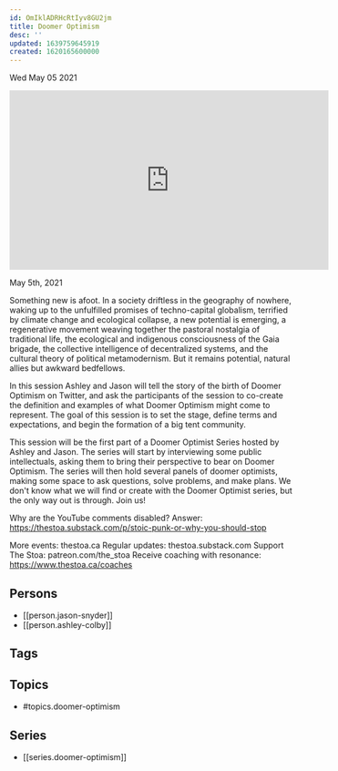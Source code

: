 ```yaml
---
id: OmIklADRHcRtIyv8GU2jm
title: Doomer Optimism
desc: ''
updated: 1639759645919
created: 1620165600000
---
```





Wed May 05 2021

<iframe width="560" height="315" src="https://www.youtube.com/embed/E0GtsWa-Y2c" title="Doomer Optimism w/ Jason Snyder and Ashley Colby" frameborder="0" allow="accelerometer; autoplay; clipboard-write; encrypted-media; gyroscope; picture-in-picture" allowfullscreen ></iframe>

May 5th, 2021

Something new is afoot. In a society driftless in the geography of nowhere, waking up to the unfulfilled promises of techno-capital globalism, terrified by climate change and ecological collapse, a new potential is emerging, a regenerative movement weaving together the pastoral nostalgia of traditional life, the ecological and indigenous consciousness of the Gaia brigade, the collective intelligence of decentralized systems, and the cultural theory of political metamodernism. But it remains potential, natural allies but awkward bedfellows.

In this session Ashley and Jason will tell the story of the birth of Doomer Optimism on Twitter, and ask the participants of the session to co-create the definition and examples of what Doomer Optimism might come to represent. The goal of this session is to set the stage, define terms and expectations, and begin the formation of a big tent community.

This session will be the first part of a Doomer Optimist Series hosted by Ashley and Jason. The series will start by interviewing some public intellectuals, asking them to bring their perspective to bear on Doomer Optimism. The series will then hold several panels of doomer optimists, making some space to ask questions, solve problems, and make plans. We don't know what we will find or create with the Doomer Optimist series, but the only way out is through. Join us!

Why are the YouTube comments disabled? Answer: https://thestoa.substack.com/p/stoic-punk-or-why-you-should-stop

More events: thestoa.ca
Regular updates: thestoa.substack.com
Support The Stoa: patreon.com/the_stoa
Receive coaching with resonance: https://www.thestoa.ca/coaches

## Persons

- [[person.jason-snyder]]
- [[person.ashley-colby]]

## Tags



## Topics

- #topics.doomer-optimism

## Series

- [[series.doomer-optimism]]

